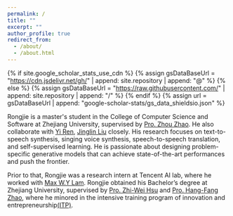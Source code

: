 ```yaml
---
permalink: /
title: ""
excerpt: ""
author_profile: true
redirect_from: 
  - /about/
  - /about.html
---
```


{% if site.google_scholar_stats_use_cdn %}
{% assign gsDataBaseUrl = "https://cdn.jsdelivr.net/gh/" | append: site.repository | append: "@" %}
{% else %}
{% assign gsDataBaseUrl = "https://raw.githubusercontent.com/" | append: site.repository | append: "/" %}
{% endif %}
{% assign url = gsDataBaseUrl | append: "google-scholar-stats/gs_data_shieldsio.json" %}


Rongjie is a master's student in the College of Computer Science and Software at Zhejiang University, supervised by [Pro. Zhou Zhao](https://person.zju.edu.cn/zhaozhou). He also collaborate with [Yi Ren](https://github.com/RayeRen), [Jinglin Liu](https://github.com/MoonInTheRiver) closely.
His research focuses on text-to-speech synthesis, singing voice synthesis, speech-to-speech translation, and self-supervised learning. He is passionate about designing problem-specific generative models that can achieve state-of-the-art performances and push the frontier. 

Prior to that, Rongjie was a research intern at Tencent AI lab, where he worked with [Max W.Y Lam](https://github.com/MaxInGaussian). Rongjie obtained his Bachelor’s degree at Zhejiang University, supervised by [Pro. Zhi-Wei Hsu](https://person.zju.edu.cn/0014142) and [Pro. Hang-Fang Zhao](https://person.zju.edu.cn/0012062), where he minored in the intensive training program of innovation and entrepreneurship[(ITP)](http://itper.org/index.php/Index).
